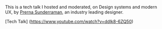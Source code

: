 This is a tech talk I hosted and moderated, on Design systems and modern UX, by [Prerna Sunderraman](https://www.linkedin.com/in/prerna-sunderraman/), an industry leading designer. 

[Tech Talk] (https://www.youtube.com/watch?v=ddlk8-6ZQ50)
